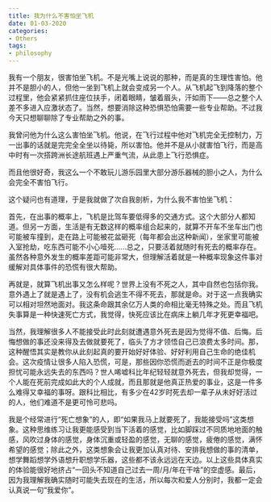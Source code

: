 ```yaml
---
title: 我为什么不害怕坐飞机
date: 01-03-2020
categories: 
- Others
tags: 
- philosophy
---
```


我有一个朋友，很害怕坐飞机。不是光嘴上说说的那种，而是真的生理性害怕。他并不是胆小的人，但他一坐到飞机上就会变成另一个人。从飞机起飞到降落的整个过程里，他会紧紧抓住座位扶手，闭着眼睛，皱着眉头，汗如雨下——总之整个人差不多进入应激状态了。当然，想要消除这种恐惧恐怕需要一些专业帮助。不过我今天只想聊聊除了专业帮助之外的事。



我曾问他为什么这么害怕坐飞机。他说，在飞行过程中他对飞机完全无控制力，万一出事的话就是完完全全坐以待毙，所以害怕。他并不是从小就害怕飞行，而是高中时有一次搭跨洲长途航班遇上严重气流，从此患上飞行恐惧症。



而且他很好奇，我这么一个不敢玩儿游乐园里大部分游乐器械的胆小之人，为什么会完全不害怕飞行。



这个疑问也有道理，于是我就做了次自我剖析，为什么我不害怕坐飞机：



首先，在出事的概率上，飞机是比驾车要低得多的交通方式。这个大部分人都知道。但另一方面，生活是有无数这样的概率组合起来的，就算不开车不坐车出门也可能被车撞到，走在路上可能被花盆砸死（每年都会出这种新闻），坐家里可能被入室抢劫，吃东西可能不小心噎死......总之，只要活着就随时有死去的概率存在。虽然各种意外发生的概率差距可能非常大，但理解活着就是一种概率现象这件事对缓解对具体事件的恐慌有很大帮助。



再就是，就算飞机出事又怎么样呢？世界上没有不死之人，其中自然也包括你我。意外遇上了就是遇上了，没有机会逃生不得不死去，那就是命。对于这一点我确实可以相对坦然地面对。我这条命跟其余亿万人类的命相比毫无特殊之处。而且飞机失事算是一种快速死亡方式，我觉得，快死应该比在病床上躺几年才死更幸福吧。



当然，我理解很多人不能接受此时此刻就遭遇意外死去是因为觉得不值、后悔。后悔想做的事还没来得及去做就要死了，临头了方才领悟自己已浪费太多时间。那，这种醒悟其实是教你从此刻起真的要开始好好体验、好好利用自己生命的绝佳机会。这次疫情让很多人陷入恐慌，可是，那些因你恐慌而逝去的时间不正是你极度担忧可能永远失去的东西吗？世人唏嘘科比年纪轻轻就意外死去，但我却觉得，一个人能在死前完成如此大的个人成就，而且那就是他真正热爱的事业，这是一件多么难得又幸福的事呀。跟科比相比，有多少在42岁时死去却一辈子从未好好活过的人，他们难道不是更可怜可悲吗。



我是个经常进行“死亡想象”的人，即“如果我马上就要死了，我能接受吗”这类想象。这种思维练习让我更能感受到当下活着的感觉，比如脚踩过不同质地地面的触感，风吹过身体的感觉，身体沉重或轻盈的感觉，无聊的感觉，疲倦的感觉，满怀希望的感觉；除此之外，这类想象会让我更加认真对待、安排我想做的事的清单，想学舞蹈想学外语想升职想学乐器，这些都不该永远远在天边。以上这些具体真实的体验能很好地挤占“一回头不知道自己过去一周/月/年在干啥”的空虚感。最后，因为我理解我确实随时可能失去现在的生活，所以每次和爱人分别时，我都一定会认真说一句“我爱你”。